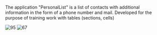 The application "PersonalList" is a list of contacts with additional information in the form of a phone number and mail.
Developed for the purpose of training work with tables (sections, cells) 

![95](https://user-images.githubusercontent.com/110099004/203927267-e7ce52f8-67e0-47a3-ab7f-8aa57c2bbdbd.jpeg)
![67](https://user-images.githubusercontent.com/110099004/203927272-fdb2b379-9dd1-44f4-ab3c-dadef30778fe.jpeg)
